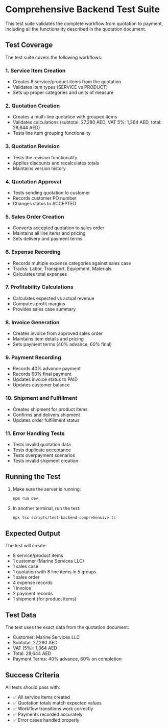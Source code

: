 # Comprehensive Backend Test Suite

This test suite validates the complete workflow from quotation to payment, including all the functionality described in the quotation document.

## Test Coverage

The test suite covers the following workflows:

### 1. Service Item Creation
- Creates 8 service/product items from the quotation
- Validates item types (SERVICE vs PRODUCT)
- Sets up proper categories and units of measure

### 2. Quotation Creation
- Creates a multi-line quotation with grouped items
- Validates calculations (subtotal: 27,280 AED, VAT 5%: 1,364 AED, total: 28,644 AED)
- Tests line item grouping functionality

### 3. Quotation Revision
- Tests the revision functionality
- Applies discounts and recalculates totals
- Maintains version history

### 4. Quotation Approval
- Tests sending quotation to customer
- Records customer PO number
- Changes status to ACCEPTED

### 5. Sales Order Creation
- Converts accepted quotation to sales order
- Maintains all line items and pricing
- Sets delivery and payment terms

### 6. Expense Recording
- Records multiple expense categories against sales case
- Tracks: Labor, Transport, Equipment, Materials
- Calculates total expenses

### 7. Profitability Calculations
- Calculates expected vs actual revenue
- Computes profit margins
- Provides sales case summary

### 8. Invoice Generation
- Creates invoice from approved sales order
- Maintains item details and pricing
- Sets payment terms (40% advance, 60% final)

### 9. Payment Recording
- Records 40% advance payment
- Records 60% final payment
- Updates invoice status to PAID
- Updates customer balance

### 10. Shipment and Fulfillment
- Creates shipment for product items
- Confirms and delivers shipment
- Updates order fulfillment status

### 11. Error Handling Tests
- Tests invalid quotation data
- Tests duplicate acceptance
- Tests overpayment scenarios
- Tests invalid shipment creation

## Running the Test

1. Make sure the server is running:
   ```bash
   npm run dev
   ```

2. In another terminal, run the test:
   ```bash
   npx tsx scripts/test-backend-comprehensive.ts
   ```

## Expected Output

The test will create:
- 8 service/product items
- 1 customer (Marine Services LLC)
- 1 sales case
- 1 quotation with 8 line items in 5 groups
- 1 sales order
- 4 expense records
- 1 invoice
- 2 payment records
- 1 shipment (for product items)

## Test Data

The test uses the exact data from the quotation document:
- Customer: Marine Services LLC
- Subtotal: 27,280 AED
- VAT (5%): 1,364 AED
- Total: 28,644 AED
- Payment Terms: 40% advance, 60% on completion

## Success Criteria

All tests should pass with:
- ✅ All service items created
- ✅ Quotation totals match expected values
- ✅ Workflow transitions work correctly
- ✅ Payments recorded accurately
- ✅ Error cases handled properly